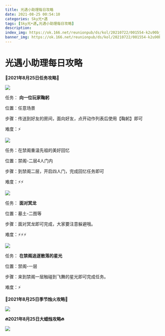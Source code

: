 ```yaml
---
title: 光遇小助理每日攻略
date: 2021-08-25 00:54:10
categories: Sky光•遇
tags: [Sky光•遇,光遇小助理每日攻略]
description: 
index_img: https://ok.166.net/reunionpub/ds/kol/20210722/001554-k2u90bj7ay.png?imageView&thumbnail=600x0&type=jpg
banner_img: https://ok.166.net/reunionpub/ds/kol/20210722/001554-k2u90bj7ay.png?imageView&thumbnail=600x0&type=jpg
---
```

# 光遇小助理每日攻略
  

**👑2021年8月25日任务攻略👑**

![](https://ok.166.net/reunionpub/ds/kol/20210825/001523-in0gkqfhtv.png)

任务： **向一位玩家鞠躬**

位置：任意场景

步骤：传送到好友的房间，面向好友，点开动作列表后使用【鞠躬】即可

难度：⚡

![](https://ok.166.net/reunionpub/ds/kol/20210825/001746-nv9m4uids3.png)

任务：在禁阁重温先祖的美好回忆

位置：禁阁-二层4人门内

步骤：到禁阁二层，开启四人门，完成回忆任务即可

难度：⚡⚡

![](https://ok.166.net/reunionpub/ds/kol/20210825/002004-6ji1wz3e92.png)

任务： **面对冥龙**

位置：墓土-二图等

步骤：面对冥龙即可完成，大家要注意躲避哦。

难度：⚡⚡⚡

![](https://ok.166.net/reunionpub/ds/kol/20210825/002236-lc9ow12tq8.png)

任务： **在禁阁追逐散落的星光**

位置：禁阁-一层

步骤：来到禁阁一层触碰到飞舞的星光即可完成任务。

难度：⚡

 **🌹2021年8月25日季节烛火攻略🌹**

![](https://ok.166.net/reunionpub/ds/kol/20210825/001453-o1r5p6h7mn.png)

  

 **🔥2021年8月25日大蜡烛攻略🔥**

![](https://ok.166.net/reunionpub/ds/kol/20210825/001437-i6qj8chaor.png)

  

